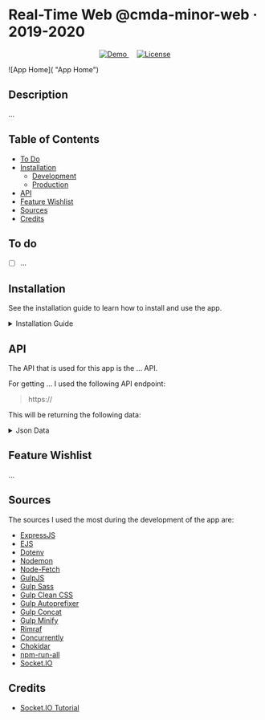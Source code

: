 # Real-Time Web @cmda-minor-web · 2019-2020

<p align="center">
  <a href="">
    <img src="https://img.shields.io/badge/demo-LIVE-brightgreen.svg?style=flat-square" alt="Demo">
  </a>
  &nbsp;&nbsp;&nbsp;
  <a href="https://github.com/MarjoleinAardewijn/real-time-web-1920/blob/master/LICENSE.txt">
    <img src="https://img.shields.io/badge/license-MIT-brightgreen.svg?style=flat-square" alt="License">
  </a>
</p>

![App Home]( "App Home")

## Description

...

## Table of Contents

* [To Do](#To-do)
* [Installation](#Installation)
  * [Development](#Development)
  * [Production](#Production)
* [API](#Api)
* [Feature Wishlist](#Feature-Wishlist)
* [Sources](#Sources)
* [Credits](#Credits)

## To do

- [ ] ...

## Installation

See the installation guide to learn how to install and use the app.

<details>
    <summary>Installation Guide</summary>

Go via the terminal to the folder you want the project to be placed:

```
    cd Path/To/Folder
```

Clone the repository and go to the project folder:

```
    git clone https://github.com/MarjoleinAardewijn/real-time-web-1920.git && cd real-time-web-1920
```

After cloning the project go to the docs folder:

```
    cd docs
```

Install npm:

```
    npm init
```

Install all the dependencies:

```
    npm install
```

### Development

When in development, run the following command to watch the changes:

```
    npm run dev:watch
```

In you browser. go to:

```
   localhost:5000 
```

### Production

When the app the finished use Heroku to deploy it.

First, login to Heroku:
```
    heroku login
```

Deploy the app by creating a new domain on Heroku. Heroku generates a random name for your app.
```
    heroku create
```

Clone the repository:
```
    heroku git:remote -a name-of-the-app
```

Push master branch to Heroku:
```
    git add .
    git commit -m "Heroku"
    git push heroku master
```

Open the app in your browser to check if everything went well:
```
    heroku open
```

To see the logs when something went wrong, run the following command:
```
    heroku logs --tail
```
</details>

## API

The API that is used for this app is the ... API.

For getting ... I used the following API endpoint:

> https://

This will be returning the following data:

<details>
 <summary>Json Data</summary>

```json
...
```
</details>

## Feature Wishlist

...

## Sources

The sources I used the most during the development of the app are:
- [ExpressJS](https://expressjs.com/)
- [EJS](https://ejs.co/)
- [Dotenv](https://www.npmjs.com/package/dotenv)
- [Nodemon](https://nodemon.io/)
- [Node-Fetch](https://www.npmjs.com/package/node-fetch)
- [GulpJS](https://gulpjs.com/docs/en/getting-started/quick-start)
- [Gulp Sass](https://www.npmjs.com/package/gulp-sass)
- [Gulp Clean CSS](https://www.npmjs.com/package/gulp-clean-css)
- [Gulp Autoprefixer](https://www.npmjs.com/package/gulp-autoprefixer)
- [Gulp Concat](https://www.npmjs.com/package/gulp-concat)
- [Gulp Minify](https://www.npmjs.com/package/gulp-minify)
- [Rimraf](https://www.npmjs.com/package/rimraf)
- [Concurrently](https://www.npmjs.com/package/concurrently)
- [Chokidar](https://www.npmjs.com/package/chokidar-cli)
- [npm-run-all](https://www.npmjs.com/package/npm-run-all)
- [Socket.IO](https://socket.io/)

## Credits

- [Socket.IO Tutorial](https://socket.io/get-started/chat/)
